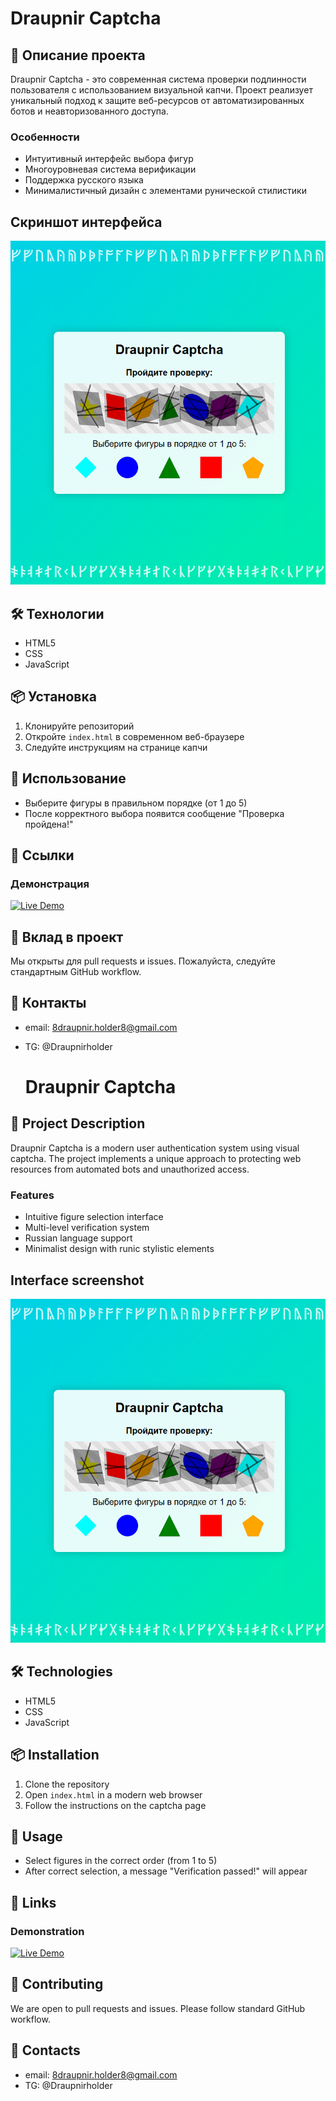 # Draupnir Captcha

## 🔐 Описание проекта

Draupnir Captcha - это современная система проверки подлинности пользователя с использованием визуальной капчи. Проект реализует уникальный подход к защите веб-ресурсов от автоматизированных ботов и неавторизованного доступа.

### Особенности
- Интуитивный интерфейс выбора фигур
- Многоуровневая система верификации
- Поддержка русского языка
- Минималистичный дизайн с элементами рунической стилистики

## Скриншот интерфейса
<img src="./captcha-screen.png" alt="Главный экран Draupnir Captcha" width="600">

## 🛠 Технологии

- HTML5
- CSS
- JavaScript

## 📦 Установка

1. Клонируйте репозиторий
2. Откройте `index.html` в современном веб-браузере
3. Следуйте инструкциям на странице капчи

## 🚀 Использование

- Выберите фигуры в правильном порядке (от 1 до 5)
- После корректного выбора появится сообщение "Проверка пройдена!"

## 🔗 Ссылки
### Демонстрация
[![Live Demo](https://img.shields.io/badge/🖥️%20Live%20Demo-Free%20Hosting-green)](http://i98070be.beget.tech/)

## 🤝 Вклад в проект

Мы открыты для pull requests и issues. Пожалуйста, следуйте стандартным GitHub workflow.

## 🔗 Контакты

- email: 8draupnir.holder8@gmail.com
- TG: @Draupnirholder


  # Draupnir Captcha

## 🔐 Project Description

Draupnir Captcha is a modern user authentication system using visual captcha. The project implements a unique approach to protecting web resources from automated bots and unauthorized access.

### Features
- Intuitive figure selection interface
- Multi-level verification system
- Russian language support
- Minimalist design with runic stylistic elements

## Interface screenshot
<img src="./captcha-screen.png" alt="Draupnir Captcha main frame" width="600">

## 🛠 Technologies

- HTML5
- CSS
- JavaScript

## 📦 Installation

1. Clone the repository
2. Open `index.html` in a modern web browser
3. Follow the instructions on the captcha page

## 🚀 Usage

- Select figures in the correct order (from 1 to 5)
- After correct selection, a message "Verification passed!" will appear

## 🔗 Links
### Demonstration
[![Live Demo](https://img.shields.io/badge/🖥️%20Live%20Demo-Free%20Hosting-green)](http://i98070be.beget.tech/)

## 🤝 Contributing

We are open to pull requests and issues. Please follow standard GitHub workflow.

## 🔗 Contacts

- email: 8draupnir.holder8@gmail.com
- TG: @Draupnirholder

